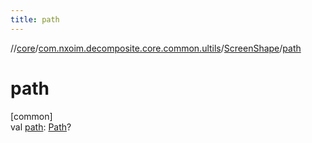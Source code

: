 ```yaml
---
title: path
---
```

//[core](../../../index.html)/[com.nxoim.decomposite.core.common.ultils](../index.html)/[ScreenShape](index.html)/[path](path.html)



# path



[common]\
val [path](path.html): [Path](https://developer.android.com/reference/kotlin/androidx/compose/ui/graphics/Path.html)?




